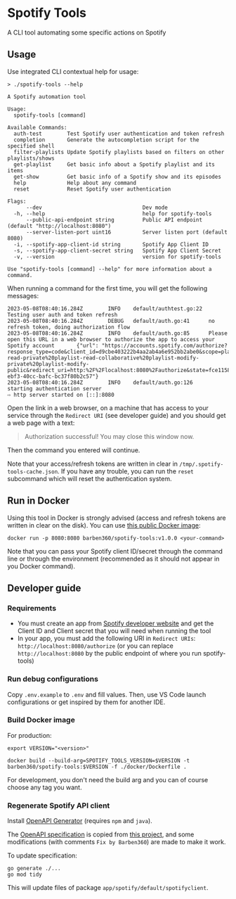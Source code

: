 # Spotify Tools

A CLI tool automating some specific actions on Spotify

## Usage

Use integrated CLI contextual help for usage:

```
> ./spotify-tools --help

A Spotify automation tool

Usage:
  spotify-tools [command]

Available Commands:
  auth-test        Test Spotify user authentication and token refresh
  completion       Generate the autocompletion script for the specified shell
  filter-playlists Update Spotify playlists based on filters on other playlists/shows
  get-playlist     Get basic info about a Spotify playlist and its items
  get-show         Get basic info of a Spotify show and its episodes
  help             Help about any command
  reset            Reset Spotify user authentication

Flags:
      --dev                                Dev mode
  -h, --help                               help for spotify-tools
      --public-api-endpoint string         Public API endpoint (default "http://localhost:8080")
      --server-listen-port uint16          Server listen port (default 8080)
  -i, --spotify-app-client-id string       Spotify App Client ID
  -s, --spotify-app-client-secret string   Spotify App Client Secret
  -v, --version                            version for spotify-tools

Use "spotify-tools [command] --help" for more information about a command.
```

When running a command for the first time, you will get the following messages:

```
2023-05-08T08:40:16.284Z        INFO    default/authtest.go:22  Testing user auth and token refresh
2023-05-08T08:40:16.284Z        DEBUG   default/auth.go:41      no refresh token, doing authorization flow
2023-05-08T08:40:16.284Z        INFO    default/auth.go:85      Please open this URL in a web browser to authorize the app to access your Spotify account       {"url": "https://accounts.spotify.com/authorize?response_type=code&client_id=d9cbe403222b4aa2ab4a6e952bb2abe0&scope=playlist-read-private%20playlist-read-collaborative%20playlist-modify-private%20playlist-modify-public&redirect_uri=http:%2F%2Flocalhost:8080%2Fauthorize&state=fce11587-ebf3-40cc-bafc-bc37f80b2c57"}
2023-05-08T08:40:16.284Z        INFO    default/auth.go:126     starting authentication server
⇨ http server started on [::]:8080
```

Open the link in a web browser, on a machine that has access to your service through the `Redirect URI` (see developer guide) and you should get a web page with a text:

> Authorization successful! You may close this window now.

Then the command you entered will continue.

Note that your access/refresh tokens are written in clear in `/tmp/.spotify-tools-cache.json`. If you have any trouble, you can run the `reset` subcommand which will reset the authentication system.

## Run in Docker

Using this tool in Docker is strongly advised (access and refresh tokens are written in clear on the disk). You can use [this public Docker image](https://hub.docker.com/r/barben360/spotify-tools):

```
docker run -p 8080:8080 barben360/spotify-tools:v1.0.0 <your-command>
```

Note that you can pass your Spotify client ID/secret through the command line or through the environment (recommended as it should not appear in you Docker command).

## Developer guide

### Requirements

- You must create an app from [Spotify developer website](https://developer.spotify.com/dashboard) and get the Client ID and Client secret that you will need when running the tool
- In your app, you must add the following URI in `Redirect URIs`: `http://localhost:8080/authorize` (or you can replace `http://localhost:8080` by the public endpoint of where you run spotify-tools)

### Run debug configurations

Copy `.env.example` to `.env` and fill values. Then, use VS Code launch configurations or get inspired by them for another IDE.

### Build Docker image

For production:

```shell
export VERSION="<version>"

docker build --build-arg=SPOTIFY_TOOLS_VERSION=$VERSION -t barben360/spotify-tools:$VERSION -f ./docker/Dockerfile .
```

For development, you don't need the build arg and you can of course choose any tag you want.

### Regenerate Spotify API client

Install [OpenAPI Generator](https://openapi-generator.tech/docs/installation) (requires `npm` and `java`).

The [OpenAPI specification](./app/spotify/default/assets/spotify-open-api.yml) is copied from [this project](https://github.com/sonallux/spotify-web-api), and some modifications (with comments `Fix by Barben360`) are made to make it work.

To update specification:

```shell
go generate ./...
go mod tidy
```

This will update files of package `app/spotify/default/spotifyclient`.
